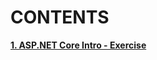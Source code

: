 # CONTENTS

[**1. ASP.NET Core Intro - Exercise**](https://github.com/YordanPashev/ASP.NET-Fundamentals-September2022/tree/main/01.ASP.NET%20Core%20Intro%20-%20Exercise)
